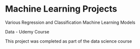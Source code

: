 # Machine Learning Projects
Various Regression and Classification Machine Learning Models 

Data - Udemy Course

This project was completed as part of the data science course
